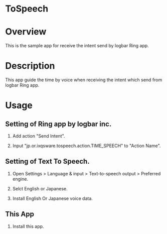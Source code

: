 ToSpeech
===

# Overview

This is the sample app for receive the intent send by logbar Ring app.

# Description

This app guide the time by voice when receiving the intent which send from logbar Ring app.

# Usage

## Setting of Ring app by logbar inc.

1. Add action "Send Intent".

1. Input "jp.or.ixqsware.tospeech.action.TIME_SPEECH" to "Action Name".

## Setting of Text To Speech.

1. Open Settings > Language & input > Text-to-speech output > Preferred engine.

1. Selct English or Japanese.

1. Install English Or Japanese voice data.

## This App

1. Install this app.
